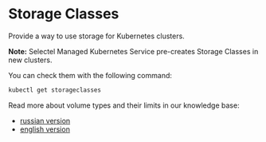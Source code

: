 # Storage Classes

Provide a way to use storage for Kubernetes clusters.

**Note:** Selectel Managed Kubernetes Service pre-creates Storage Classes in new clusters.

You can check them with the following command:

```bash
kubectl get storageclasses
```

Read more about volume types and their limits in our knowledge base:

- [russian version](https://kb.selectel.ru/docs/cloud/servers/volumes/network-volumes/#лимиты)
- [english version](https://kb.selectel.com/docs/cloud/servers/volumes/network_volumes/#network-volume-limits)
